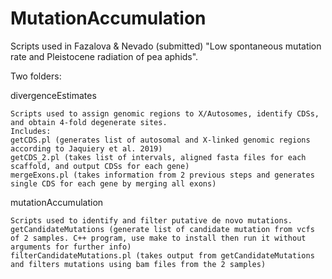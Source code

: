 # MutationAccumulation  
  
Scripts used in Fazalova & Nevado (submitted) "Low spontaneous mutation rate and Pleistocene radiation of pea aphids".  
  
  
Two folders:  
  
divergenceEstimates  
  
  	Scripts used to assign genomic regions to X/Autosomes, identify CDSs, and obtain 4-fold degenerate sites.  
  	Includes:  
  	getCDS.pl (generates list of autosomal and X-linked genomic regions according to Jaquiery et al. 2019)  
  	getCDS_2.pl (takes list of intervals, aligned fasta files for each scaffold, and output CDSs for each gene)  
  	mergeExons.pl (takes information from 2 previous steps and generates single CDS for each gene by merging all exons)  
  
  
mutationAccumulation  
  
  	Scripts used to identify and filter putative de novo mutations.
  	getCandidateMutations (generate list of candidate mutation from vcfs of 2 samples. C++ program, use make to install then run it without arguments for further info)  
  	filterCandidateMutations.pl (takes output from getCandidateMutations and filters mutations using bam files from the 2 samples)  
  	